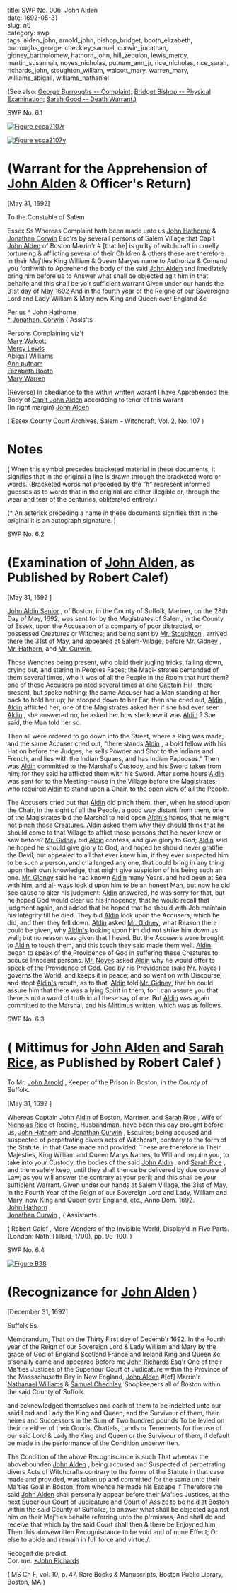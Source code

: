 title: SWP No. 006: John Alden  
date: 1692-05-31  
slug: n6  
category: swp  
tags: alden_john, arnold_john, bishop_bridget, booth_elizabeth, burroughs_george, checkley_samuel, corwin_jonathan, gidney_bartholomew, hathorn_john, hill_zebulon, lewis_mercy, martin_susannah, noyes_nicholas, putnam_ann_jr, rice_nicholas, rice_sarah, richards_john, stoughton_william, walcott_mary, warren_mary, williams_abigail, williams_nathaniel




(See also: [George Burroughs -- Complaint;](/n22.html#n22.1) [Bridget Bishop -- Physical Examination;](/n13.html#n13.21) [Sarah Good -- Death Warrant.)](/n63.html#n63.28)

<div markdown class="doc" id="n6.1">

<div class="doc_id">SWP No. 6.1</div>


<span markdown class="figure">[![Figure ecca2107r](archives/ecca/thumb/ecca2107r.jpg)](archives/ecca/large/ecca2107r.jpg)</span>

<span markdown class="figure">[![Figure ecca2107v](archives/ecca/thumb/ecca2107v.jpg)](archives/ecca/large/ecca2107v.jpg)</span>

# (Warrant for the Apprehension of [John Alden](/tag/alden_john.html) & Officer's Return)

[May 31, 1692]

To the Constable of Salem 

Essex Ss Whereas Complaint hath been made unto us [John Hathorne](/tag/hathorn_john.html) & [Jonathan Corwin](/tag/corwin_jonathan.html) Esq'rs by severall persons of Salem Village  that Cap't [John Alden](/tag/alden_john.html) of Boston Marrin'r # [that he] is guilty of witchcraft in cruelly tortureing & afflicting several of their  Children  & others these are therefore in their Maj'ties King William  & Queen Maryes name to Authorize & Comand you forthwith to Apprehend the body of the said [John Alden](/tag/alden_john.html) and Imediately bring him  before us to Answer what shall be objected ag't him in that behalfe and this shall be yo'r sufficient warrant Given under our hands the  31st day of May 1692 And in the fourth year of the Reigne of our Sovereigne Lord and Lady William & Mary now King and Queen  over England &c

Per us [* John Hathorne](/tag/hathorn_john.html)  
[* Jonathan. Corwin](/tag/corwin_jonathan.html) {  Assis'ts  

Persons Complaining viz't    
[Mary Walcott](/tag/walcott_mary.html)   
[Mercy Lewis](/tag/lewis_mercy.html)   
[Abigail Williams](/tag/williams_abigail.html)  
[Ann putnam](/tag/putnam_ann_jr.html)[  
Elizabeth Booth](/tag/booth_elizabeth.html)  
[Mary Warren](/tag/warren_mary.html) 

(Reverse) In obediance to the within written warant I have Apprehended the Body of [Cap't John Alden](/tag/alden_john.html) accordeing to tener of this warant  
(In right margin) [John Alden](/tag/alden_john.html) 

( Essex County Court Archives, Salem - Witchcraft, Vol. 2, No. 107 )

# Notes

( When this symbol precedes bracketed material in these documents, it signifies that in the  original a line is drawn through the bracketed word or words. (Bracketed words not  preceded by the “#” represent informed guesses as to words that in the original are either illegible or, through the wear and  tear of the centuries, obliterated entirely.)

(* An asterisk preceding a name in these documents signifies that in the original it is an  autograph signature. )

</div>


<div markdown class="doc" id="n6.2">

<div class="doc_id">SWP No. 6.2</div>


# (Examination of [John Alden](/tag/alden_john.html), as Published by Robert Calef)

[May 31, 1692 ]

[John Aldin Senior](/tag/alden_john.html) , of Boston, in the County of Suffolk, Mariner, on the 28th Day of May, 1692, was sent for by the Magistrates of Salem, in the County of Essex, upon the Accusation of a  company of poor distracted, or possessed Creatures or Witches;  and being sent by [Mr. Stoughton](/tag/stoughton_william.html) , arrived there the 31st of May,  and appeared at Salem-Village, before [Mr. Gidney](/tag/gidney_bartholomew.html) , [Mr. Hathorn,](/tag/hathorn_john.html)  and [Mr. Curwin.](/tag/corwin_jonathan.html)

Those Wenches being present, who plaid their jugling tricks,  falling down, crying out, and staring in Peoples Faces; the Magi-  strates demanded of them several times, who it was of all the People  in the Room that hurt them? one of these Accusers pointed several  times at one [Captain Hill](/tag/hill_zebulon.html) , there present, but spake nothing; the  same Accuser had a Man standing at her back to hold her up; he  stooped down to her Ear, then she cried out, [Aldin](/tag/alden_john.html) , [Aldin](/tag/alden_john.html) afflicted  her; one of the Magistrates asked her if she had ever seen [Aldin](/tag/alden_john.html) ,  she answered no, he asked her how she knew it was [Aldin](/tag/alden_john.html) ? She  said, the Man told her so.

Then all were ordered to go down into the Street, where a Ring  was made; and the same Accuser cried out, “there stands [Aldin](/tag/alden_john.html) , a  bold fellow with his Hat on before the Judges, he sells Powder and  Shot to the Indians and French, and lies with the Indian Squaes,  and has Indian Papooses.” Then was [Aldin](/tag/alden_john.html) committed to the Marshal's  Custody, and his Sword taken from him; for they said he afflicted  them with his Sword. After some hours [Aldin](/tag/alden_john.html) was sent for to the  Meeting-house in the Village before the Magistrates; who required  [Aldin](/tag/alden_john.html) to stand upon a Chair, to the open view of all the People.

The Accusers cried out that [Aldin](/tag/alden_john.html) did pinch them, then, when  he stood upon the Chair, in the sight of all the People, a good way  distant from them, one of the Magistrates bid the Marshal to hold  open [Aldin's](/tag/alden_john.html) hands, that he might not pinch those Creatures. [Aldin](/tag/alden_john.html)  asked them why they should think that he should come to that  Village to afflict those persons that he never knew or saw before?  [Mr. Gidney](/tag/gidney_bartholomew.html) bid [Aldin](/tag/alden_john.html) confess, and give glory to God; [Aldin](/tag/alden_john.html) said he hoped he should give glory to God, and hoped he should never gratifie the Devil; but appealed to all that ever knew him, if they ever suspected him to be such a person, and challenged any one, that could bring in any thing upon their own knowledge, that might give suspicion of his being such an one. [Mr. Gidney](/tag/gidney_bartholomew.html) said he had known [Aldin](/tag/alden_john.html) many Years, and had been at Sea with him, and al-  ways look'd upon him to be an honest Man, but now he did see cause  to alter his judgment: [Aldin](/tag/alden_john.html) answered, he was sorry for that, but he hoped God would clear up his Innocency, that he would recall  that judgment again, and added that he hoped that he should with  Job maintain his Integrity till he died. They bid [Aldin](/tag/alden_john.html) look upon the Accusers, which he did, and then they fell down. [Aldin](/tag/alden_john.html) asked  [Mr. Gidney](/tag/gidney_bartholomew.html), what Reason there could be given, why [Aldin's](/tag/alden_john.html) looking  upon him did not strike him  down as well; but no reason was given  that I heard. But the Accusers were brought to [Aldin](/tag/alden_john.html) to touch them, and this touch they said made them well. [Aldin](/tag/alden_john.html) began to speak of the Providence of God in suffering these Creatures to accuse Innocent persons. [Mr. Noyes](/tag/noyes_nicholas.html) asked [Aldin](/tag/alden_john.html) why he would offer to speak of the Providence of God. God by his Providence (said [Mr. Noyes](/tag/noyes_nicholas.html) ) governs the World, and keeps it in peace; and so went on with Discourse, and stopt [Aldin's](/tag/alden_john.html) mouth, as to that. [Aldin](/tag/alden_john.html) told [Mr. Gidney](/tag/gidney_bartholomew.html), that he could assure him that there was a lying Spirit in them, for I  can assure you that there is not a word of truth in all these say of me. But [Aldin](/tag/alden_john.html) was again committed to the Marshal, and his Mittimus  written, which was as follows.  
  
</div>



<div markdown class="doc" id="n6.3">

<div class="doc_id">SWP No. 6.3</div>


# ( Mittimus for [John Alden](/tag/alden_john.html) and [Sarah Rice](/tag/rice_sarah.html), as Published by Robert Calef ) 

To Mr. [John Arnold](/tag/arnold_john.html) , Keeper of the Prison in Boston, in the County  of Suffolk. 

[May 31, 1692 ]

Whereas Captain John [Aldin](/tag/alden_john.html) of Boston, Marriner, and [Sarah Rice](/tag/rice_sarah.html) , Wife of [Nicholas Rice](/tag/rice_nicholas.html) of Reding, Husbandman, have been this day brought before us, [John Hathorn](/tag/hathorn_john.html) and [Jonathan Curwin](/tag/corwin_jonathan.html) , Esquires;   being accused and suspected of perpetrating divers acts of Witchcraft,  contrary to the form of the Statute, in that Case made and provided:  These are therefore in Their Majesties, King William and Queen Marys  Names, to Will and require you, to take into your Custody, the  bodies of the said [John Aldin](/tag/alden_john.html) , and [Sarah Rice](/tag/rice_sarah.html) , and them safely keep,  until they shall thence be delivered by due course of Law; as you will  answer the contrary at your peril; and this shall be your sufficient  Warrant. Given under our hands at Salem Village, the 31st of May,  in the Fourth Year of the Reign of our Sovereign Lord and Lady,  William and Mary, now King and Queen over England, etc., Anno  Dom. 1692.  
[John Hathorn](/tag/hathorn_john.html) ,  
[Jonathan Curwin](/tag/corwin_jonathan.html) , {  Assistants . 



( Robert Calef , More Wonders of the Invisible World, Display’d in Five Parts. (London: Nath. Hillard, 1700), pp. 98–100. )

</div>



<div markdown class="doc" id="n6.4">

<div class="doc_id">SWP No. 6.4</div>

<span markdown class="figure">[![Figure B38](archives/BPL/gifs/B38.gif)](archives/BPL/LARGE/B38.jpg)</span>

# (Recognizance for [John Alden](/tag/alden_john.html) )

[December 31, 1692]

Suffolk Ss. 

Memorandum, That on the Thirty First day of Decemb'r 1692.  In the Fourth year of the Reign of our Sovereign Lord & Lady  William and Mary by the grace of God of England Scotland France  and Ireland King and Queen &c p'sonally came and appeared Before  me [John Richards](/tag/richards_john.html) Esq'r One of their Ma'ties Justices of the Superiour  Court of Judicature within the Province of the Massachusetts Bay in  New England, [John Alden](/tag/alden_john.html) #[of] Marrin'r [Nathanael Williams](/tag/williams_nathaniel.html) & [Samuel Chechley](/tag/checkley_samuel.html), Shopkeepers all of Boston within the said County  of Suffolk.

and acknowledged themselves and each of them to be  indebted unto our said Lord and Lady the King and Queen, and the  Survivour of them, their heires and Successors in the Sum of Two  hundred pounds To be levied on their or either of their Goods,  Chattels, Lands or Tenements for the use of our said Lord & Lady  the King and Queen or the Survivour of them, if default be made  in the performance of the Condition underwritten.

The Condition of the above Recogniscance is such That whereas  the abovebounden [John Alden](/tag/alden_john.html) , being accused and Suspected of perpetrating divers Acts of Witchcrafts contrary to the forme of the  Statute in that case made and provided, was taken up and committed  for the same unto their Ma'ties Goal in Boston, from whence he  made his Escape If Therefore the said [John Alden](/tag/alden_john.html) shall personally  appear before their Ma'ties Justices, at the next Superiour Court of  Judicature and Court of Assize to be held at Boston within the said  County of Suffolke, to answer what shall be objected against him on their Maj'ties behalfe referring unto the p'rmisses, And shall do and receive that which by the said Court shall then & there be Enjoyned  him, Then this abovewritten Recogniscance to be void and of none  Effect; Or else to abide and remain in full force and virtue./.

Recognit die predict.   
Cor. me.   [*John Richards](/tag/richards_john.html)

( MS Ch F, vol. 10, p. 47, Rare Books & Manuscripts, Boston Public Library, Boston, MA.)

</div>
